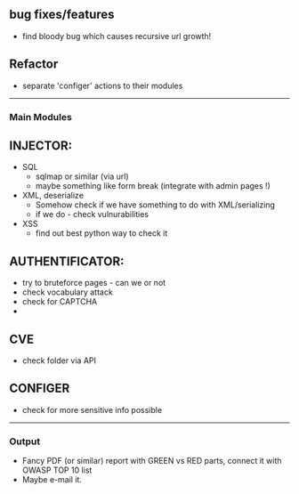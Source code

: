 ## bug fixes/features
- find bloody bug which causes recursive url growth!


## Refactor
- separate 'configer' actions to their modules

------------
### Main Modules

## INJECTOR:
- SQL
	- sqlmap or similar (via url)
	- maybe something like form break (integrate with admin pages !)
- XML, deserialize
	- Somehow check if we have something to do with XML/serializing
	- if we do - check vulnurabilities
- XSS
	- find out best python way to check it

## AUTHENTIFICATOR:
- try to bruteforce pages - can we or not
- check vocabulary attack
- check for CAPTCHA
- 

## CVE
- check folder via API

## CONFIGER
- check for more sensitive info possible
------------

### Output
- Fancy PDF (or similar) report with GREEN vs RED parts, connect it with OWASP TOP 10 list
- Maybe e-mail it.


